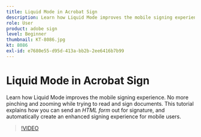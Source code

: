 ```yaml
---
title: Liquid Mode in Acrobat Sign
description: Learn how Liquid Mode improves the mobile signing experience
role: User
product: adobe sign
level: Beginner
thumbnail: KT-8086.jpg
kt: 8086
exl-id: e7680e55-d95d-413a-bb2b-2ee6416b7b99
---
```

# Liquid Mode in Acrobat Sign

Learn how Liquid Mode improves the mobile signing experience. No more pinching and zooming while trying to read and sign documents. This tutorial explains how you can send an _HTML form_ out for signature, and automatically create an enhanced signing experience for mobile users.

>[!VIDEO](https://video.tv.adobe.com/v/333803?quality=12&learn=on&hidetitle=true)
